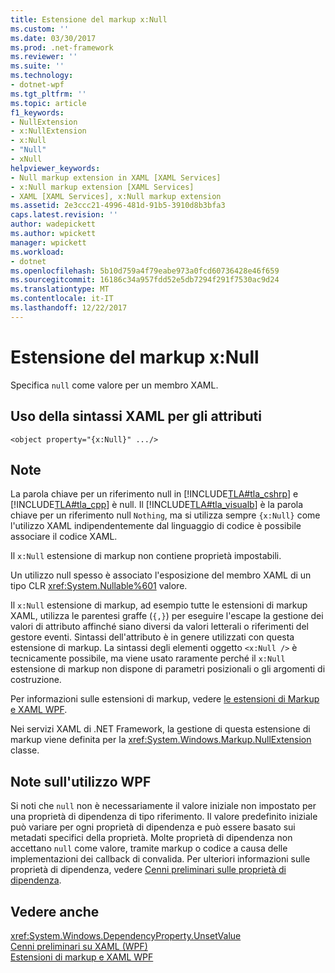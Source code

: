 ```yaml
---
title: Estensione del markup x:Null
ms.custom: ''
ms.date: 03/30/2017
ms.prod: .net-framework
ms.reviewer: ''
ms.suite: ''
ms.technology:
- dotnet-wpf
ms.tgt_pltfrm: ''
ms.topic: article
f1_keywords:
- NullExtension
- x:NullExtension
- x:Null
- "Null"
- xNull
helpviewer_keywords:
- Null markup extension in XAML [XAML Services]
- x:Null markup extension [XAML Services]
- XAML [XAML Services], x:Null markup extension
ms.assetid: 2e3ccc21-4996-481d-91b5-3910d8b3bfa3
caps.latest.revision: ''
author: wadepickett
ms.author: wpickett
manager: wpickett
ms.workload:
- dotnet
ms.openlocfilehash: 5b10d759a4f79eabe973a0fcd60736428e46f659
ms.sourcegitcommit: 16186c34a957fdd52e5db7294f291f7530ac9d24
ms.translationtype: MT
ms.contentlocale: it-IT
ms.lasthandoff: 12/22/2017
---
```

# <a name="xnull-markup-extension"></a>Estensione del markup x:Null
Specifica `null` come valore per un membro XAML.  
  
## <a name="xaml-attribute-usage"></a>Uso della sintassi XAML per gli attributi  
  
```xaml  
<object property="{x:Null}" .../>  
```  
  
## <a name="remarks"></a>Note  
 La parola chiave per un riferimento null in [!INCLUDE[TLA#tla_cshrp](../../../includes/tlasharptla-cshrp-md.md)] e [!INCLUDE[TLA#tla_cpp](../../../includes/tlasharptla-cpp-md.md)] è null. Il [!INCLUDE[TLA#tla_visualb](../../../includes/tlasharptla-visualb-md.md)] è la parola chiave per un riferimento null `Nothing`, ma si utilizza sempre `{x:Null}` come l'utilizzo XAML indipendentemente dal linguaggio di codice è possibile associare il codice XAML.  
  
 Il `x:Null` estensione di markup non contiene proprietà impostabili.  
  
 Un utilizzo null spesso è associato l'esposizione del membro XAML di un tipo CLR <xref:System.Nullable%601> valore.  
  
 Il `x:Null` estensione di markup, ad esempio tutte le estensioni di markup XAML, utilizza le parentesi graffe (`{,}`) per eseguire l'escape la gestione dei valori di attributo affinché siano diversi da valori letterali o riferimenti del gestore eventi. Sintassi dell'attributo è in genere utilizzati con questa estensione di markup. La sintassi degli elementi oggetto `<x:Null />` è tecnicamente possibile, ma viene usato raramente perché il `x:Null` estensione di markup non dispone di parametri posizionali o gli argomenti di costruzione.  
  
 Per informazioni sulle estensioni di markup, vedere [le estensioni di Markup e XAML WPF](../../../docs/framework/wpf/advanced/markup-extensions-and-wpf-xaml.md).  
  
 Nei servizi XAML di .NET Framework, la gestione di questa estensione di markup viene definita per la <xref:System.Windows.Markup.NullExtension> classe.  
  
## <a name="wpf-usage-notes"></a>Note sull'utilizzo WPF  
 Si noti che `null` non è necessariamente il valore iniziale non impostato per una proprietà di dipendenza di tipo riferimento. Il valore predefinito iniziale può variare per ogni proprietà di dipendenza e può essere basato sui metadati specifici della proprietà. Molte proprietà di dipendenza non accettano `null` come valore, tramite markup o codice a causa delle implementazioni dei callback di convalida. Per ulteriori informazioni sulle proprietà di dipendenza, vedere [Cenni preliminari sulle proprietà di dipendenza](../../../docs/framework/wpf/advanced/dependency-properties-overview.md).  
  
## <a name="see-also"></a>Vedere anche  
 <xref:System.Windows.DependencyProperty.UnsetValue>  
 [Cenni preliminari su XAML (WPF)](../../../docs/framework/wpf/advanced/xaml-overview-wpf.md)  
 [Estensioni di markup e XAML WPF](../../../docs/framework/wpf/advanced/markup-extensions-and-wpf-xaml.md)
